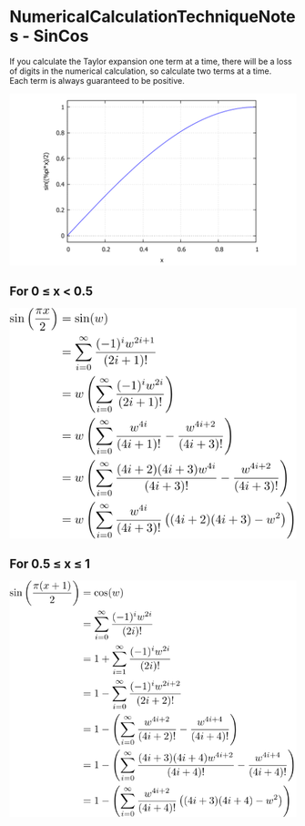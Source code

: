 # NumericalCalculationTechniqueNotes - SinCos

If you calculate the Taylor expansion one term at a time, there will be a loss of digits in the numerical calculation, so calculate two terms at a time.  
Each term is always guaranteed to be positive.

![graph](graph.svg)  

## For 0 &leq; x &lt; 0.5
![sin](sin.svg)  

## For 0.5 &leq; x &leq; 1
![cos](cos.svg)  